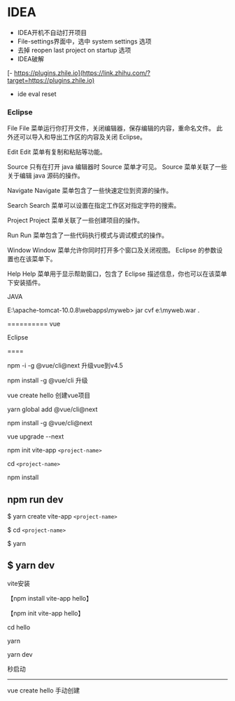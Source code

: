 # IDEA

- IDEA开机不自动打开项目
- File-settings界面中，选中 system settings 选项
- 去掉 reopen last project on startup 选项
- IDEA破解

[- https://plugins.zhile.io](https://link.zhihu.com/?target=https://plugins.zhile.io)

- ide eval reset



### Eclipse


File	File 菜单运行你打开文件，关闭编辑器，保存编辑的内容，重命名文件。 此外还可以导入和导出工作区的内容及关闭 Eclipse。

Edit	Edit 菜单有复制和粘贴等功能。

Source	只有在打开 java 编辑器时 Source 菜单才可见。 Source 菜单关联了一些关于编辑 java 源码的操作。

Navigate	Navigate 菜单包含了一些快速定位到资源的操作。

Search	Search 菜单可以设置在指定工作区对指定字符的搜索。

Project	Project 菜单关联了一些创建项目的操作。

Run	Run 菜单包含了一些代码执行模式与调试模式的操作。

Window	Window 菜单允许你同时打开多个窗口及关闭视图。 Eclipse 的参数设置也在该菜单下。

Help	Help 菜单用于显示帮助窗口，包含了 Eclipse 描述信息，你也可以在该菜单下安装插件。

JAVA

E:\apache-tomcat-10.0.8\webapps\myweb> jar cvf e:\myweb.war .

==========
vue

Eclipse

====

npm -i -g @vue/cli@next   升级vue到v4.5

npm install -g @vue/cli  升级

vue create hello 创建vue项目

<script src="https://unpkg.com/vue@next"></script>

yarn global add @vue/cli@next

npm install -g @vue/cli@next

vue upgrade --next

npm init vite-app `<project-name>`

cd `<project-name>`

npm install

npm run dev
-----------

$ yarn create vite-app `<project-name>`

$ cd `<project-name>`

$ yarn

$ yarn dev
----------

vite安装

【npm install vite-app hello】

【npm init vite-app hello】

cd hello

yarn

yarn dev

秒启动

---

vue create hello  手动创建
